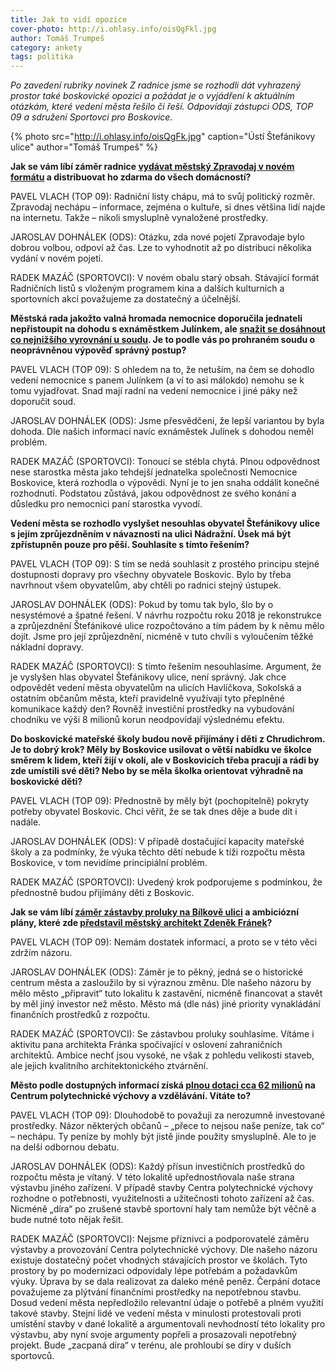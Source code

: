 ```yaml
---
title: Jak to vidí opozice
cover-photo: http://i.ohlasy.info/oisQgFkl.jpg
author: Tomáš Trumpeš
category: ankety
tags: politika
---
```


*Po zavedení rubriky novinek Z radnice jsme se rozhodli dát vyhrazený prostor také boskovické opozici a požádat je o vyjádření k aktuálním otázkám, které vedení města řešilo či řeší. Odpovídají zástupci ODS, TOP 09 a sdružení Sportovci pro Boskovice.*

{% photo src="http://i.ohlasy.info/oisQgFk.jpg" caption="Ústí Štefánikovy ulice" author="Tomáš Trumpeš" %}

**Jak se vám líbí záměr radnice [vydávat městský Zpravodaj v novém formátu](http://www.ohlasy.info/clanky/2017/07/novy-zpravodaj.html) a distribuovat ho zdarma do všech domácností?**

PAVEL VLACH (TOP 09): Radniční listy chápu, má to svůj politický rozměr. Zpravodaj nechápu – informace, zejména o kultuře, si dnes většina lidí najde na internetu. Takže – nikoli smysluplně vynaložené prostředky.

JAROSLAV DOHNÁLEK (ODS): Otázku, zda nové pojetí Zpravodaje bylo dobrou volbou, odpoví až čas. Lze to vyhodnotit až po distribuci několika vydání v novém pojetí.

RADEK MAZÁČ (SPORTOVCI): V novém obalu starý obsah. Stávající formát Radničních listů s vloženým programem kina a dalších kulturních a sportovních akcí považujeme za dostatečný a účelnější.

**Městská rada jakožto valná hromada nemocnice doporučila jednateli nepřistoupit na dohodu s exnáměstkem Julínkem, ale [snažit se dosáhnout co nejnižšího vyrovnání u soudu](http://www.ohlasy.info/clanky/2017/11/julinek-soud.html). Je to podle vás po prohraném soudu o neoprávněnou výpověď správný postup?**

PAVEL VLACH (TOP 09): S ohledem na to, že netuším, na čem se dohodlo vedení nemocnice s panem Julínkem (a ví to asi málokdo) nemohu se k tomu vyjadřovat. Snad mají radní na vedení nemocnice i jiné páky než doporučit soud.

JAROSLAV DOHNÁLEK (ODS): Jsme přesvědčeni, že lepší variantou by byla dohoda. Dle našich informací navíc exnáměstek Julínek s dohodou neměl problém.

RADEK MAZÁČ (SPORTOVCI): Tonoucí se stébla chytá. Plnou odpovědnost nese starostka města jako tehdejší jednatelka společnosti Nemocnice Boskovice, která rozhodla o výpovědi. Nyní je to jen snaha oddálit konečné rozhodnutí. Podstatou zůstává, jakou odpovědnost ze svého konání a důsledku pro nemocnici paní starostka vyvodí.

**Vedení města se rozhodlo vyslyšet nesouhlas obyvatel Štefánikovy ulice s jejím zprůjezdněním v návaznosti na ulici Nádražní. Úsek má být zpřístupněn pouze pro pěší. Souhlasíte s tímto řešením?**

PAVEL VLACH (TOP 09): S tím se nedá souhlasit z prostého principu stejné dostupnosti dopravy pro všechny obyvatele Boskovic. Bylo by třeba navrhnout všem obyvatelům, aby chtěli po radnici stejný ústupek.

JAROSLAV DOHNÁLEK (ODS): Pokud by tomu tak bylo, šlo by o nesystémové a špatné řešení. V návrhu rozpočtu roku 2018 je rekonstrukce a zprůjezdnění Štefánikové ulice rozpočtováno a tím pádem by k němu mělo dojít. Jsme pro její zprůjezdnění, nicméně v tuto chvíli s vyloučením těžké nákladní dopravy.

RADEK MAZÁČ (SPORTOVCI): S tímto řešením nesouhlasíme. Argument, že je vyslyšen hlas obyvatel Štefánikovy ulice, není správný. Jak chce odpovědět vedení města obyvatelům na ulicích Havlíčkova, Sokolská a ostatním občanům města, kteří pravidelně využívají tyto přeplněné komunikace každý den? Rovněž investiční prostředky na vybudování chodníku ve výši 8 milionů korun neodpovídají výslednému efektu.

**Do boskovické mateřské školy budou nově přijímány i děti z Chrudichrom. Je to dobrý krok? Měly by Boskovice usilovat o větší nabídku ve školce směrem k lidem, kteří žijí v okolí, ale v Boskovicích třeba pracují a rádi by zde umístili své děti? Nebo by se měla školka orientovat výhradně na boskovické děti?**

PAVEL VLACH (TOP 09): Přednostně by měly být (pochopitelně) pokryty potřeby obyvatel Boskovic. Chci věřit, že se tak dnes děje a bude dít i nadále.

JAROSLAV DOHNÁLEK (ODS): V případě dostačující kapacity mateřské školy a za podmínky, že výuka těchto dětí nebude k tíži rozpočtu města Boskovice, v tom nevidíme principiální problém.

RADEK MAZÁČ (SPORTOVCI): Uvedený krok podporujeme s podmínkou, že přednostně budou přijímány děti z Boskovic. 

**Jak se vám líbí [záměr zástavby proluky na Bílkově ulici](http://www.ohlasy.info/clanky/2017/10/proluka-koupadla.html) a ambiciózní plány, které zde [představil městský architekt Zdeněk Fránek](http://www.ohlasy.info/clanky/2017/10/rozhovor-franek.html)?**

PAVEL VLACH (TOP 09): Nemám dostatek informací, a proto se v této věci zdržím názoru.

JAROSLAV DOHNÁLEK (ODS): Záměr je to pěkný, jedná se o historické centrum města a zasloužilo by si výraznou změnu. Dle našeho názoru by mělo město „připravit“ tuto lokalitu k zastavění, nicméně financovat a stavět by měl jiný investor než město. Město má (dle nás) jiné priority vynakládání finančních prostředků z rozpočtu.

RADEK MAZÁČ (SPORTOVCI): Se zástavbou proluky souhlasíme. Vítáme i aktivitu pana architekta Fránka spočívající v oslovení zahraničních architektů. Ambice nechť jsou vysoké, ne však z pohledu velikosti staveb, ale jejich kvalitního architektonického ztvárnění.

**Město podle dostupných informací získá [plnou dotaci cca 62 milionů](http://www.ohlasy.info/clanky/2017/11/cpv-bude.html) na Centrum polytechnické výchovy a vzdělávání. Vítáte to?**

PAVEL VLACH (TOP 09): Dlouhodobě to považuji za nerozumně investované prostředky. Názor některých občanů – „přece to nejsou naše peníze, tak co“ – nechápu. Ty peníze by mohly být jistě jinde použity smysluplně. Ale to je na delší odbornou debatu.

JAROSLAV DOHNÁLEK (ODS): Každý přísun investičních prostředků do rozpočtu města je vítaný. V této lokalitě upřednostňovala naše strana výstavbu jiného zařízení. V případě stavby Centra polytechnické výchovy rozhodne o potřebnosti, využitelnosti a užitečnosti tohoto zařízení až čas. Nicméně „díra“ po zrušené stavbě sportovní haly tam nemůže být věčně a bude nutné toto nějak řešit.

RADEK MAZÁČ (SPORTOVCI): Nejsme příznivci a podporovatelé záměru výstavby a provozování Centra polytechnické výchovy. Dle našeho názoru existuje dostatečný počet vhodných stávajících prostor ve školách. Tyto prostory by po modernizaci odpovídaly lépe potřebám a požadavkům výuky. Úprava by se dala realizovat za daleko méně peněz. Čerpání dotace považujeme za plýtvání finančními prostředky na nepotřebnou stavbu. Dosud vedení města nepředložilo relevantní údaje o potřebě a plném využití takové stavby. Stejní lidé ve vedení města v minulosti protestovali proti umístění stavby v dané lokalitě a argumentovali nevhodností této lokality pro výstavbu, aby nyní svoje argumenty popřeli a prosazovali nepotřebný projekt. Bude „zacpaná díra“ v terénu, ale prohloubí se díry v duších sportovců.